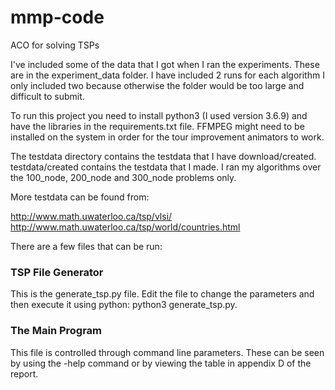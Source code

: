 # mmp-code
ACO for solving TSPs 

I've included some of the data that I got when I ran the experiments. These are in the experiment_data folder. I have included 2 runs for each algorithm I only included two because otherwise the folder would be too large and difficult to submit.

To run this project you need to install python3 (I used version 3.6.9) and have the libraries in the requirements.txt file. FFMPEG might need to be installed on the system in order for the tour improvement animators to work.

The testdata directory contains the testdata that I have download/created. testdata/created contains the testdata that I made. I ran my algorithms over the 100_node, 200_node and 300_node problems only.

More testdata can be found from:

http://www.math.uwaterloo.ca/tsp/vlsi/
http://www.math.uwaterloo.ca/tsp/world/countries.html

There are a few files that can be run:

<h3> TSP File Generator
    
</h3>

This is the generate_tsp.py file.
Edit the file to change the parameters and then execute it using python:
python3 generate_tsp.py.

<h3> The Main Program
    
</h3>

This file is controlled through command line parameters. These can be seen by using the -help command or by viewing the table in appendix D of the report.
